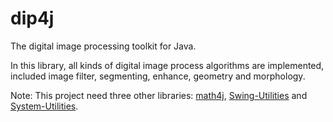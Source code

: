dip4j
=====

The digital image processing toolkit for Java.

<p>
In this library, all kinds of digital image process algorithms are implemented, 
included image filter, segmenting, enhance, geometry and morphology.
</p>

<p>
Note: This project need three other libraries: <a href="https://github.com/frankjiang/math4j">math4j</a>, <a href="https://github.com/frankjiang/Swing-Utilities">Swing-Utilities</a> and <a href="https://github.com/frankjiang/System-Utilities">System-Utilities</a>.
</p>
